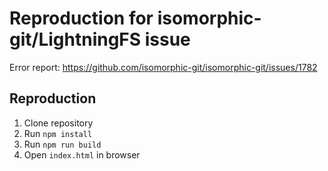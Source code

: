 # Reproduction for isomorphic-git/LightningFS issue 

Error report: https://github.com/isomorphic-git/isomorphic-git/issues/1782

## Reproduction

1. Clone repository
2. Run `npm install`
3. Run `npm run build`
4. Open `index.html` in browser